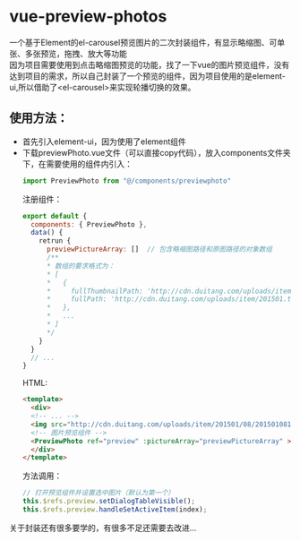 # vue-preview-photos
一个基于Element的el-carousel预览图片的二次封装组件，有显示略缩图、可单张、多张预览，拖拽、放大等功能<br/>
因为项目需要使用到点击略缩图预览的功能，找了一下vue的图片预览组件，没有达到项目的需求，所以自己封装了一个预览的组件，因为项目使用的是element-ui,所以借助了\<el-carousel>来实现轮播切换的效果。<br/>
## 使用方法：
* 首先引入element-ui，因为使用了element组件<br/>
* 下载previewPhoto.vue文件（可以直接copy代码），放入components文件夹下，在需要使用的组件内引入：<br/>
  ```javascript
  import PreviewPhoto from "@/components/previewphoto"
  ```
  注册组件：
  ```javascript
  export default {
    components: { PreviewPhoto },
    data() {
      retrun { 
        previewPictureArray: []  // 包含略缩图路径和原图路径的对象数组
        /**
        * 数组的要求格式为：
        * [
        *   {
        *     fullThumbnailPath: 'http://cdn.duitang.com/uploads/item/201501.png',
        *     fullPath: 'http://cdn.duitang.com/uploads/item/201501.thumb.png'
        *   },
        *   ...
        * ]
        */
      }
    }
    // ...
  }
  ```
  HTML:
  ```html
  <template>
    <div>
    <!-- ... -->
    <img src="http://cdn.duitang.com/uploads/item/201501/08/20150108164231_t432j.thumb.700_0.png" @click="openPreviewPhoto" />
    <!-- 图片预览组件 -->
    <PreviewPhoto ref="preview" :pictureArray="previewPictureArray" ></PreviewPhoto>
    </div>
  </template>
  ```
  方法调用：
  ```javascript
  // 打开预览组件并设置选中图片（默认为第一个）
  this.$refs.preview.setDialogTableVisible();
  this.$refs.preview.handleSetActiveItem(index);
  ```
关于封装还有很多要学的，有很多不足还需要去改进...